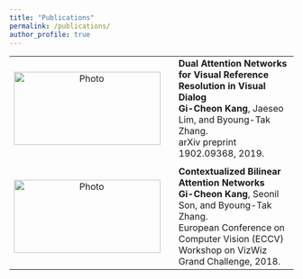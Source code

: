 ```yaml
---
title: "Publications"
permalink: /publications/
author_profile: true
---
```


<table align="center" style="border-collapse: collapse; border: none;">
    <tr style="border: none;">
        <td align="center" style="border: none;"><img src="https://github.com/gicheonkang/gicheonkang.github.io/blob/master/images/DAN-19.png?raw=true" alt="Photo" width="260" height="130" /></td>
        <td style="border: none;"></td>
        <td align="left" style="border: none;"><b><a href="https://arxiv.org/abs/1902.09368" style="font-size: 16px; text-decoration: none">Dual Attention Networks for Visual Reference Resolution in Visual Dialog</a></b> <br> <b>Gi-Cheon Kang</b>, Jaeseo Lim, and Byoung-Tak Zhang. <br> arXiv preprint 1902.09368, 2019. <br></td>
    </tr>
    <tr style="border: none;">
        <td style="border: none;"></td>
        <td style="border: none;"></td>
    </tr>
    <tr style="border: none;">
        <td align="center" style="border: none;"><img src="https://github.com/gicheonkang/gicheonkang.github.io/blob/master/images/CBAN-18.png?raw=true" alt="Photo" width="260" height="130" /></td>
        <td style="border: none;"></td>
        <td align="left" style="border: none;"><b><a href="https://bi.snu.ac.kr/Publications/Conferences/International/ECCV2018_Workshop_VizWiz_GCKang.pdf" style="font-size: 16px; text-decoration: none">Contextualized Bilinear Attention Networks</a></b><br> <b>Gi-Cheon Kang</b>, Seonil Son, and Byoung-Tak Zhang. <br> European Conference on Computer Vision (ECCV) Workshop on VizWiz Grand Challenge, 2018.</td>
    </tr>
</table>
